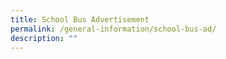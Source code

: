 ```yaml
---
title: School Bus Advertisement
permalink: /general-information/school-bus-ad/
description: ""
---
```

